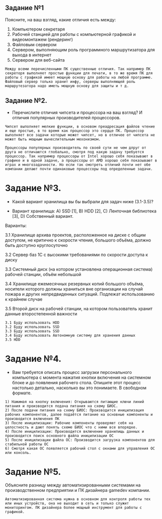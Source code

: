 ## Задание №1

Поясните, на ваш взгляд, какие отличия есть между:

1) Компьютером секретаря
2) Рабочей станцией для работы с компьютерной графикой и видеомонтажем (рендеринг)
3) Файловым сервером
4) Сервером, выполняющим роль программного маршрутизатора для выхода в интернет
5) Сервером для веб-сайта
```
Между всеми перечисленными ПК существенные отличия. Так например ПК секреторя выполняет простые функции для печати, в то же время ПК для работы с графикой имеет мощную основу для работы на любой программе. Файловый сервер только хранит инфу, серверы выполняющей роль маршрутезатора надо иметь мощную основу для защиты и т д. 
``` 
## Задание №2.
* Перечислите отличия чипсета и процессора на ваш взгляд? И отличия популярных производителей процессоров.
```
Чипсет выполняет мелкие функции, в основом преадресация файлов чтение и еще простые, в то время как процессор это сердце ПК. Процессор выполняет все задачи которые может чипсет, но в отличее от чипсета не может быть мощным вычеслительным мехонизмом.
```
```
Процессоры популярных производитель по своей сути не чем длруг от друга не отличаются глобально, смотря под какую задачу требуется процессор. Так например процессоры от Intel хорошо себя показывают в графике и в одной задаче, а процессоры от AMD хорошо себя показывают в играх и многозадачности. Но если так смотреть отличий почти нет обе компании делают почти одинаковые процессоры под определенные задачи.
```
# Задание №3.
 * Какой вариант хранилища вы бы выбрали для задач ниже (3.1-3.5)?

* Вариант хранилища:
А) SSD [1], B) HDD [2], C) Ленточная библиотека [3], D) Собственный вариант.

Варианты:

3.1 Хранилище архива проектов, расположенное на диске с общим доступом, не критично к скорости чтения, большого объёма, должно быть доступно круглосуточно

3.2 Сервер баз 1С с высокими требованиями по скорости доступа к диску

3.3 Системный диск (на котором установлена операционная система) рабочей станции, объём небольшой

3.4 Хранилище ежемесячных резервных копий большого объёма, носители которого должны храниться вне организации на случай пожара и других непредвиденных ситуаций. Подлежат использованию к крайнем случае

3.5 Второй диск на рабочей станции, на котором пользователь хранит данные второстепенной важности

```
3.1 Буду использовать HDD
3.2 Буду использовать SSD
3.3 Буду использовать SSD
3.4 Буду использовать Автономную систему для хранения данных
3.5 HDD
```
# Задание №4.
 * Вам требуется описать процесс загрузки персонального компьютера с момента нажатия кнопки включения на системном блоке и до появления рабочего стола. Опишите этот процесс настолько детально, насколько вы это понимаете. В свободном формате.
 ```
 1) Нажимая на кнопку включения: Открываются питающие ключи линий питания и производится подача питания на схему БИОС.
 2) После подачи питания на схему БИОС: Производится иницилизация рабочих компонентов, далее подаётся питание на основные компоненты и производится включения ПК
 3) После иницилизации: Рабочие компоненты проверяют себя на целостность и дают понять схеме БИОС что с ними все впорядке.
 4) После иницилизации: Производится включение хранилищь данных и производится поиск основного файла иницилизации ОС
 5) После иницилизации файла ОС: Производится загрузка компонентов для стабильной работы ОС
 6) Смотря какая ОС появляется рабочий стол с окнами для управления ОС или консоль.
```
# Задание №5.
Объясните разницу между автоматизированными системами на производственном предприятии и  ПК  дизайнера  gamedev компании.
```
Автоматизированная система нужна в основном для контроля работы тех или иных устройств, она не выходит в сеть и только служит мониторингом. ПК дизайнера более мощный инструмент для работы с графикой.
```


